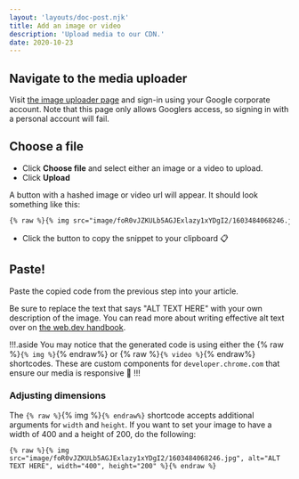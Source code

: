 ```yaml
---
layout: 'layouts/doc-post.njk'
title: Add an image or video
description: 'Upload media to our CDN.'
date: 2020-10-23
---
```


## Navigate to the media uploader

Visit [the image uploader page](https://chrome-gcs-uploader.web.app/) and
sign-in using your Google corporate account. Note that this page only allows
Googlers access, so signing in with a personal account will fail.

## Choose a file

- Click **Choose file** and select either an image or a video to upload.
- Click **Upload**

A button with a hashed image or video url will appear. It should look something
like this:

```md
{% raw %}{% img src="image/foR0vJZKULb5AGJExlazy1xYDgI2/1603484068246.jpg", alt="ALT TEXT HERE" %}{% endraw %}
```

- Click the button to copy the snippet to your clipboard 📋

## Paste!

Paste the copied code from the previous step into your article.

Be sure to replace the text that says "ALT TEXT HERE" with your own description
of the image. You can read more about writing effective alt text over on [the
web.dev handbook](https://web.dev/handbook/inclusion-and-accessibility/#use-inclusive-images).

!!!.aside
You may notice that the generated code is using either the
{% raw %}`{% img %}`{% endraw%} or {% raw %}`{% video %}`{% endraw%} shortcodes.
These are custom components for `developer.chrome.com` that ensure our media is
responsive 📱
!!!

### Adjusting dimensions

The `{% raw %}`{% img %}`{% endraw%}` shortcode accepts additional arguments for
`width` and `height`. If you want to set your image to have a width of 400 and
a height of 200, do the following:

```text
{% raw %}{% img src="image/foR0vJZKULb5AGJExlazy1xYDgI2/1603484068246.jpg", alt="ALT TEXT HERE", width="400", height="200" %}{% endraw %}
```
